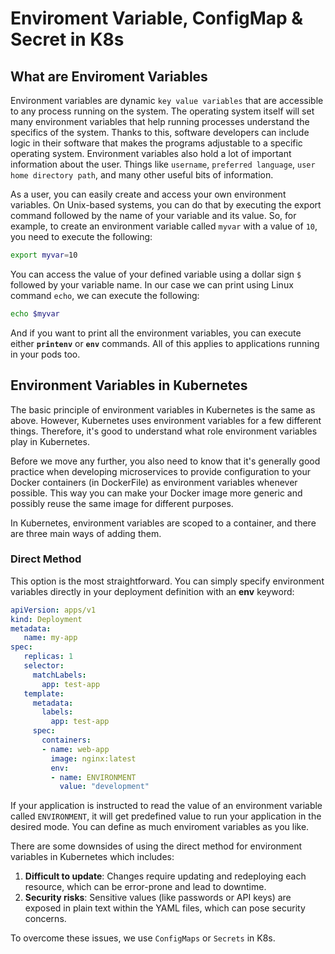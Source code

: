 # Enviroment Variable, ConfigMap & Secret in K8s

## What are Enviroment Variables

Environment variables are dynamic `key value variables` that are accessible to any process running on the system. The operating system itself will set many environment variables that help running processes understand 
the specifics of the system. Thanks to this, software developers can include logic in their software that makes the programs adjustable to a specific operating system. Environment variables also hold a lot of important 
information about the user. Things like `username`, `preferred language`, `user home directory path`, and many other useful bits of information.   

As a user, you can easily create and access your own environment variables. On Unix-based systems, you can do that by executing the export command followed by the name of your variable and its value. 
So, for example, to create an environment variable called `myvar` with a value of `10`, you need to execute the following:

```bash
export myvar=10
```

You can access the value of your defined variable using a dollar sign `$` followed by your variable name. In our case we can print using Linux command `echo`, we can execute the following:   
```bash
echo $myvar
```   
And if you want to print all the environment variables, you can execute either **`printenv`** or **`env`** commands. All of this applies to applications running in your pods too.


## Environment Variables in Kubernetes   

The basic principle of environment variables in Kubernetes is the same as above. However, Kubernetes uses environment variables for a few different things. Therefore, it's good to understand what role environment variables play in Kubernetes. 

Before we move any further, you also need to know that it's generally good practice when developing microservices to provide configuration to your Docker containers (in DockerFile) as environment variables whenever possible. 
This way you can make your Docker image more generic and possibly reuse the same image for different purposes.    

In Kubernetes, environment variables are scoped to a container, and there are three main ways of adding them. 

### Direct Method

This option is the most straightforward. You can simply specify environment variables directly in your deployment definition with an **env** keyword:   

```yaml
apiVersion: apps/v1
kind: Deployment
metadata:
   name: my-app
spec:
   replicas: 1
   selector:
     matchLabels:
       app: test-app
   template:
     metadata:
       labels:
         app: test-app
     spec:
       containers:
       - name: web-app
         image: nginx:latest
         env:
         - name: ENVIRONMENT
           value: "development"
```
   
If your application is instructed to read the value of an environment variable called `ENVIRONMENT`, it will get predefined value to run your application in the desired mode. You can define as much enviroment variables as you like.    

There are some downsides of using the direct method for environment variables in Kubernetes which includes:

1. **Difficult to update**: Changes require updating and redeploying each resource, which can be error-prone and lead to downtime.   
2. **Security risks**: Sensitive values (like passwords or API keys) are exposed in plain text within the YAML files, which can pose security concerns.   

To overcome these issues, we use `ConfigMaps` or `Secrets` in K8s.



